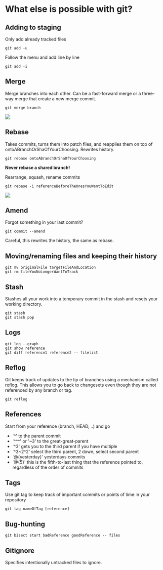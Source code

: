 What else is possible with git?
=======================

Adding to staging
-------------
Only add already tracked files
```
git add -u
```
Follow the menu and add line by line
```
git add -i
```

Merge
-----
Merge branches into each other. Can be a fast-forward merge or a three-way merge that create a new merge commit. 
```
git merge branch
```
![](https://www.atlassian.com/wac/landing/git/tutorial/git-branches/pageSections/00/contentFullWidth/0/tabs/02/pageSections/01/contentFullWidth/02/imageBinary/git-tutorial_merge-three-way.png)

Rebase
------
Takes commits, turns them into patch files, and reapplies them on top of ontoABranchOrShaOfYourChoosing. Rewrites history.
```
git rebase ontoABranchOrShaOfYourChoosing
```

**Never rebase a shared branch!**

Rearrange, squash, rename commits
```
git rebase -i referenceBeforeTheOnesYouWantToEdit
```
![](https://www.atlassian.com/wac/landing/git/tutorial/rewriting-git-history/pageSections/00/contentFullWidth/0/tabs/01/pageSections/01/contentFullWidth/02/imageBinary/git-tutorial_rebase-merge.png)

Amend
-----
Forgot something in your last commit? 
```
git commit --amend
```
Careful, this rewrites the history, the same as rebase. 

Moving/renaming files and keeping their history
-----------
```
git mv originalFile targetFileAndLocation
git rm fileYouNoLongerWantToTrack
```

Stash
----
Stashes all your work into a temporary commit in the stash and resets your working directory.
```
git stash
git stash pop
```

Logs
----
```
git log --graph
git show reference
git diff reference1 reference2 -- filelist
```

Reflog
------
Git keeps track of updates to the tip of branches using a mechanism called reflog. This allows you to go back to changesets even though they are not referenced by any branch or tag. 
```
git reflog
```

References
-------
Start from your reference (branch, HEAD, ..) and go 
- '^' to the parent commit
- '^^^' or '~3' to the great-great-parent
- '^3' gets you to the third parent if you have multiple
- '^3~2^2' select the third parent, 2 down, select second parent
- '@{yesterday}' yesterdays commits
- '@{5}' this is the fifth-to-last thing that the reference pointed to, regardless of the order of commits

Tags
---
Use git tag to keep track of important commits or points of time in your repository
```
git tag nameOfTag [reference]
```

Bug-hunting
---------
```
git bisect start badReference goodReference -- files
```

Gitignore
---------
Specifies intentionally untracked files to ignore.

